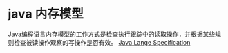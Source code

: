 # java 内存模型

Java编程语言内存模型的工作方式是检查执行跟踪中的读取操作，并根据某些规则检查被读操作观察的写操作是否有效。
[Java Lange Specification](https://docs.oracle.com/javase/specs/jls/se15/html/jls-17.html#jls-17.4)



